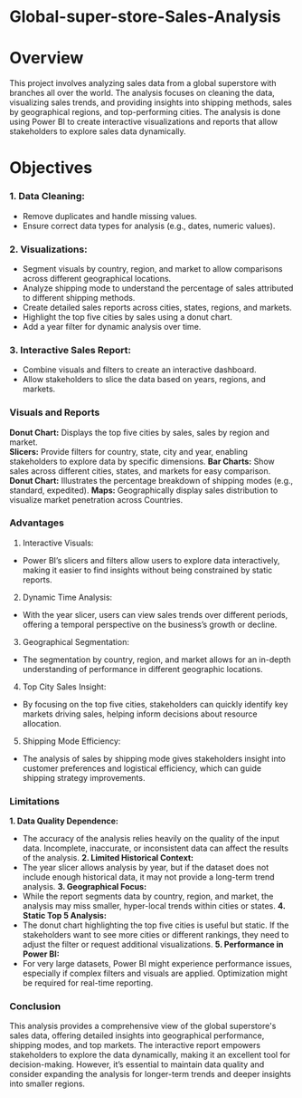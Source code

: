 # Global-super-store-Sales-Analysis
# Overview

This project involves analyzing sales data from a global superstore with branches all over the world. The analysis focuses on cleaning the data, visualizing sales trends, and providing insights into shipping methods, sales by geographical regions, and top-performing cities. The analysis is done using Power BI to create interactive visualizations and reports that allow stakeholders to explore sales data dynamically.

# Objectives

### 1.	Data Cleaning:
* Remove duplicates and handle missing values.
* Ensure correct data types for analysis (e.g., dates, numeric values). 
### 2.	Visualizations:
*	Segment visuals by country, region, and market to allow comparisons across different geographical locations.
*	Analyze shipping mode to understand the percentage of sales attributed to different shipping methods.
*	Create detailed sales reports across cities, states, regions, and markets.
*	Highlight the top five cities by sales using a donut chart.
*	Add a year filter for dynamic analysis over time.

### 3.	Interactive Sales Report:   
*	Combine visuals and filters to create an interactive dashboard.
*	Allow stakeholders to slice the data based on years, regions, and markets.

### Visuals and Reports

**Donut Chart:** Displays the top five cities by sales, sales by region and market.  
**Slicers:**  Provide filters for country, state, city and year, enabling stakeholders to explore data by specific dimensions.
**Bar Charts:**  Show sales across different cities, states, and markets for easy comparison.
**Donut Chart:** Illustrates the percentage breakdown of shipping modes (e.g., standard, expedited).
**Maps:** Geographically display sales distribution to visualize market penetration across Countries.

### Advantages
1.	Interactive Visuals:
*	Power BI’s slicers and filters allow users to explore data interactively, making it easier to find insights without being constrained by static reports.
2.	Dynamic Time Analysis:
*	With the year slicer, users can view sales trends over different periods, offering a temporal perspective on the business’s growth or decline.
3.	Geographical Segmentation:
*	The segmentation by country, region, and market allows for an in-depth understanding of performance in different geographic locations.
4.	Top City Sales Insight:
*	By focusing on the top five cities, stakeholders can quickly identify key markets driving sales, helping inform decisions about resource allocation.
5.	Shipping Mode Efficiency:
*	The analysis of sales by shipping mode gives stakeholders insight into customer preferences and logistical efficiency, which can guide shipping strategy improvements.

### Limitations
**1.	Data Quality Dependence:**
*	The accuracy of the analysis relies heavily on the quality of the input data. Incomplete, inaccurate, or inconsistent data can affect the results of the analysis.
**2.	Limited Historical Context:**
*	The year slicer allows analysis by year, but if the dataset does not include enough historical data, it may not provide a long-term trend analysis.
**3.	Geographical Focus:**
*	While the report segments data by country, region, and market, the analysis may miss smaller, hyper-local trends within cities or states.
**4.	Static Top 5 Analysis:**
*	The donut chart highlighting the top five cities is useful but static. If the stakeholders want to see more cities or different rankings, they need to adjust the filter or request additional visualizations.
**5.	Performance in Power BI:**
*	For very large datasets, Power BI might experience performance issues, especially if complex filters and visuals are applied. Optimization might be required for real-time reporting.

### Conclusion
This analysis provides a comprehensive view of the global superstore's sales data, offering detailed insights into geographical performance, shipping modes, and top markets. The interactive report empowers stakeholders to explore the data dynamically, making it an excellent tool for decision-making. However, it’s essential to maintain data quality and consider expanding the analysis for longer-term trends and deeper insights into smaller regions.

